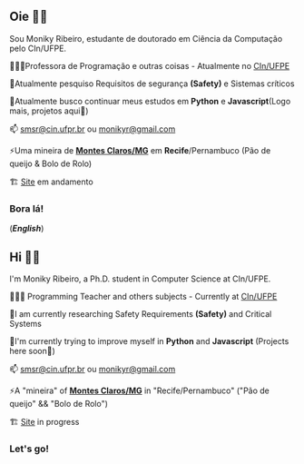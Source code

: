 ## Oie ✌🏼


Sou Moniky Ribeiro, estudante de doutorado em Ciência da Computação pelo CIn/UFPE. 

👩🏻‍🏫Professora de Programação e outras coisas - Atualmente no [CIn/UFPE](https://portal.cin.ufpe.br/)

🔭Atualmente pesquiso Requisitos de segurança **(Safety)** e Sistemas críticos

🌱Atualmente busco continuar meus estudos em **Python** e **Javascript**(Logo mais, projetos aqui💜)

📫 smsr@cin.ufpr.br ou monikyr@gmail.com

⚡Uma mineira de [**Montes Claros/MG**](https://pt.wikipedia.org/wiki/Montes_Claros) em **Recife**/Pernambuco (Pão de queijo & Bolo de Rolo)

🏗️ [Site](https://www.cin.ufpe.br/~smsr/) em andamento

### Bora lá!




(***English***)

## Hi ✌🏼


I'm Moniky Ribeiro, a Ph.D. student in Computer Science at CIn/UFPE.


👩🏻‍🏫 Programming Teacher and others subjects - Currently at [CIn/UFPE](https://portal.cin.ufpe.br/)

🔭I am currently researching Safety Requirements **(Safety)** and Critical Systems

🌱I'm currently trying to improve myself in **Python** and **Javascript** (Projects here soon💜)

📫 smsr@cin.ufpr.br ou monikyr@gmail.com

⚡A "mineira" of [**Montes Claros/MG**](https://pt.wikipedia.org/wiki/Montes_Claros) in "Recife/Pernambuco"  ("Pão de queijo" && "Bolo de Rolo")

🏗️ [Site](https://www.cin.ufpe.br/~smsr/) in progress

### Let's go!

 <!-- #### You find me at
&nbsp;<a href="[https://br.linkedin.com/in/lucas-leal-santos](https://www.instagram.com/monikyribeiro)">
  <img src="![Instagram](https://img.shields.io/badge/Instagram-%23E4405F.svg?style=for-the-badge&logo=Instagram&logoColor=white)">
</a>&nbsp;
&nbsp;<a href="https://www.linkedin.com/in/monikyribeiro">
  <img src="![LinkedIn](https://img.shields.io/badge/linkedin-%230077B5.svg?style=for-the-badge&logo=linkedin&logoColor=white)">
</a>&nbsp;--> 







